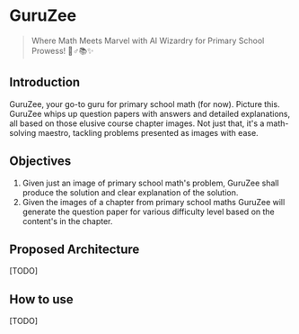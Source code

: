# GuruZee 
> Where Math Meets Marvel with AI Wizardry for Primary School Prowess! 🧙♂📚✨

## Introduction
GuruZee, your go-to guru for primary school math (for now). Picture this. GuruZee whips up question papers with answers and detailed explanations, all based on those elusive course chapter images. Not just that, it's a math-solving maestro, tackling problems presented as images with ease.

## Objectives
1. Given just an image of primary school math's problem, GuruZee shall produce the 
solution and clear explanation of the solution.
2. Given the images of a chapter from primary school maths GuruZee will generate the 
question paper for various difficulty level based on the content's in the chapter.

## Proposed Architecture
[TODO]

## How to use
[TODO]